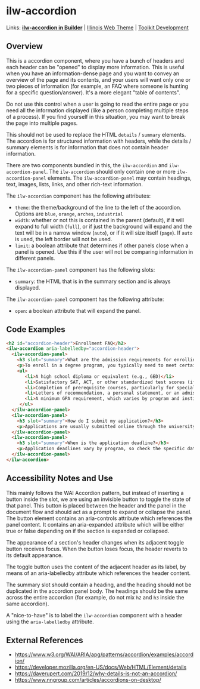 # ilw-accordion

Links: **[ilw-accordion in Builder](https://builder3.toolkit.illinois.edu/component/ilw-accordion/index.html)** | 
[Illinois Web Theme](https://webtheme.illinois.edu/) | 
[Toolkit Development](https://github.com/web-illinois/toolkit-management)

## Overview

This is a accordion component, where you have a bunch of headers and each header can be "opened" to display more information. This is useful when you have an information-dense page and you want to convey an overview of the page and its contents, and your users will want only one or two pieces of information (for example, an FAQ where someone is hunting for a specific question/answer). It's a more elegant "table of contents". 

Do not use this control when a user is going to read the entire page or you need all the information displayed (like a person completing multiple steps of a process). If you find yourself in this situation, you may want to break the page into multiple pages. 

This should not be used to replace the HTML `details` / `summary` elements. The accordion is for structured information with headers, while the details / summary elements is for information that does not contain header information. 

There are two components bundled in this, the `ilw-accordion` and `ilw-accordion-panel`. The `ilw-accordion` should only contain one or more `ilw-accordion-panel` elements. The `ilw-accordion-panel` may contain headings, text, images, lists, links, and other rich-text information. 

The `ilw-accordion` component has the following attributes:
* `theme`: the theme/background of the line to the left of the accordion. Options are `blue`, `orange`, `arches`, `industrial`
* `width`: whether or not this is contained in the parent (default), if it will expand to full width (`full`), or if just the background will expand and the text will be in a narrow window (`auto`), or if it will size itself (`page`). If `auto` is used, the left border will not be used.
* `limit`: a boolean attribute that determines if other panels close when a panel is opened. Use this if the user will not be comparing information in different panels. 

The `ilw-accordion-panel` component has the following slots:
* `summary`: the HTML that is in the summary section and is always displayed. 

The `ilw-accordion-panel` component has the following attribute:
* `open`: a boolean attribute that will expand the panel. 

## Code Examples

```html
<h2 id="accordion-header">Enrollment FAQ</h2>
<ilw-accordion aria-labelledby="accordion-header">
  <ilw-accordion-panel>
    <h3 slot="summary">What are the admission requirements for enrolling in a degree program?</h3>
    <p>To enroll in a degree program, you typically need to meet certain admission requirements, which may include:</p>
    <ul>
       <li>A high school diploma or equivalent (e.g., GED)</li>
       <li>Satisfactory SAT, ACT, or other standardized test scores (if required)
       <li>Completion of prerequisite courses, particularly for specialized programs (e.g., math and science courses for engineering)
       <li>Letters of recommendation, a personal statement, or an admissions essay
       <li>A minimum GPA requirement, which varies by program and institution
     </ul>
  </ilw-accordion-panel>
  <ilw-accordion-panel>
    <h3 slot="summary">How do I submit my application?</h3>
    <p>Applications are usually submitted online through the university's admissions portal.</p>
  </ilw-accordion-panel>
  <ilw-accordion-panel>
    <h3 slot="summary">When is the application deadline?</h3>
    <p>Application deadlines vary by program, so check the specific dates on the university’s website.</p>
  </ilw-accordion-panel>
</ilw-accordion>
```

## Accessibility Notes and Use

This mainly follows the WAI Accordion pattern, but instead of inserting a button inside the slot, we are using an invisible button to toggle the state of that panel. This button is placed between the header and the panel in the document flow and should act as a prompt to expand or collapse the panel. The button element contains an aria-controls attribute which references the panel content. It contains an aria-expanded attribute which will be either true or false depending on if the section is expanded or collapsed.

The appearance of a section's header changes when its adjacent toggle button receives focus. When the button loses focus, the header reverts to its default appearance.

The toggle button uses the content of the adjacent header as its label, by means of an aria-labelledby attribute which references the header content.

The summary slot should contain a heading, and the heading should not be duplicated in the accordion panel body. The headings should be the same across the entire accordion (for example, do not mix `h2` and `h3` inside the same accordion). 

A "nice-to-have" is to label the `ilw-accordion` component with a header using the `aria-labelledby` attribute. 

## External References

* https://www.w3.org/WAI/ARIA/apg/patterns/accordion/examples/accordion/
* https://developer.mozilla.org/en-US/docs/Web/HTML/Element/details 
* https://daverupert.com/2019/12/why-details-is-not-an-accordion/ 
* https://www.nngroup.com/articles/accordions-on-desktop/